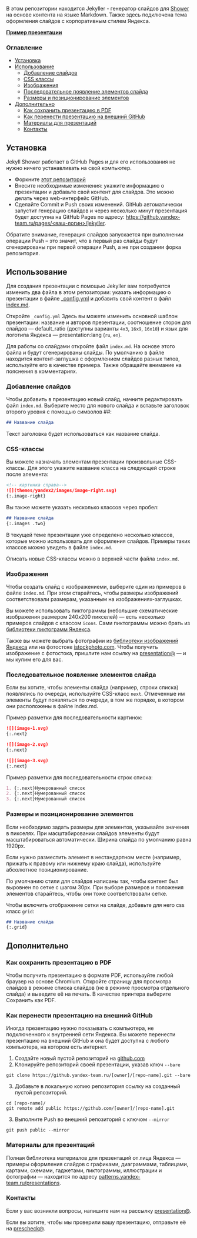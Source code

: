 В этом репозитории находится Jekyller - генератор слайдов для [Shower](https://github.com/shower/shower) на основе контента на языке Markdown. Также здесь подключена тема оформления слайдов с корпоративным стилем Яндекса.

**[Пример презентации](https://github.yandex-team.ru/pages/presentation/jekyller/)**

### Оглавление

- [Установка](#Установка)
- [Использование](#Использование)
  - [Добавление слайдов](#Добавление-слайдов)
  - [CSS классы](#css-классы)
  - [Изображения](#Изображения)
  - [Последовательное появление элементов слайда](#Последовательное-появление-элементов-слайда)
  - [Размеры и позиционирование элементов](#Размеры-и-позиционирование-элементов)
- [Дополнительно](#Дополнительно)
  - [Как сохранить презентацию в PDF](#Как-сохранить-презентацию-в-pdf)
  - [Как перенести презентацию на внешний GitHub](#Как-перенести-презентацию-на-внешний-github)
  - [Материалы для презентаций](#Материалы-для-презентаций)
  - [Контакты](#Контакты)

## Установка

Jekyll Shower работает в GitHub Pages и для его использования не нужно ничего устанавливать на свой компьютер.

-  Форкните [этот репозиторий](https://github.yandex-team.ru/presentation/jekyller)
-  Внесите необходимые изменения: укажите информацию о презентации и добавьте свой контент для слайдов. Это можно делать через web-интерфейс GitHub.
-  Сделайте Commit и Push своих изменений. GitHub автоматически запустит генерацию слайдов и через несколько минут презентация будет доступна на GitHub Pages по адресу: [https://github.yandex-team.ru/pages/<ваш-логин>/jekyller](https://github.yandex-team.ru/pages/presentation/jekyller).

Обратите внимание, генерация слайдов запускается при выполнении операции Push – это значит, что в первый раз слайды будут сгенерированы при первой операции Push, а не при создании форка репозитория.

## Использование
Для создания презентации с помощью Jekyller вам потребуется изменить два файла в этом репозитории: указать информацию о презентации в файле [_config.yml](_config.yml) и добавить свой контент в файл [index.md](index.md).

Откройте `_config.yml` Здесь вы можете изменить основной шаблон презентации: название и авторов презентации, соотношение сторон для слайдов — default_ratio (доступны варианты `4x3`, `16x9`, `16x10`) и язык для логотипа Яндекса — presentation:lang (`ru`, `en`).

Для работы со слайдами откройте файл `index.md`. На основе этого файла и будут сгенерированы слайды. По умолчанию в файле находится контент-заглушка с оформлением слайдов разных типов, используйте его в качестве примера. Также обращайте внимание на пояснения в комментариях.


### Добавление слайдов

Чтобы добавить в презентацию новый слайд, начните редактировать файл `index.md`. 
Выберите место для нового слайда и вставьте заголовок второго уровня с помощью символов ##: 

```md
## Название слайда
```

Текст заголовка будет использоваться как название слайда.

### CSS-классы

Вы можете назначать элементам презентации произвольные CSS-классы. Для этого укажите название класса на следующей строке после элемента:

```md
<!-- картинка справа-->
![](themes/yandex2/images/image-right.svg)
{:.image-right}
```

Вы также можете указать несколько классов через пробел:

```md
## Название слайда
{:.images .two}
```

В текущей теме презентации уже определено несколько классов, которые можно использовать для оформления слайдов. Примеры таких классов можно увидеть в файле `index.md`. 

Описать новые CSS-классы можно в верхней части файла `index.md`.

### Изображения

Чтобы создать слайд с изображениеми, выберите один из примеров в файле `index.md`. При этом старайтесь, чтобы размеры изображений соответствовали размерам, указанным на изображениях-заглушках.

Вы можете использовать пиктограммы (небольшие схематические изображения размером 240x200 пикселей) — есть несколько примеров слайдов с классом `icons`. Сами пиктограммы можно брать из [библиотеки пиктограмм Яндекса](https://patterns.yandex-team.ru/presentations?typeIn=icons). 

Также вы можете выбрать фотографии из [библиотеки изображений Яндекса](https://patterns.yandex-team.ru/photos) или на фотостоке [istockphoto.com](http://www.istockphoto.com/ru). Чтобы получить изображение с фотостока, пришлите нам ссылку на [presentation@](presentation@yandex-team.ru) — и мы купим его для вас.

### Последовательное появление элементов слайда

Если вы хотите, чтобы элементы слайда (например, строки списка) появлялись по очереди, используйте CSS-класс `next`. Отмеченные им элементы будут появляться по очереди, в том же порядке, в котором они расположены в файле index.md. 

Пример разметки для последовательности картинок:

```md
![](image-1.svg)
{:.next}

![](image-2.svg)
{:.next}

![](image-3.svg)
{:.next}
```

Пример разметки для последовательности строк списка:

```md
1. {:.next}Нумерованный список
2. {:.next}Нумерованный список
3. {:.next}Нумерованный список
```

### Размеры и позиционирование элементов

Если необходимо задать размеры для элементов, указывайте значения в пикселях. При масштабировании слайдов элементы будут масштабироваться автоматически. Ширина слайда по умолчанию равна 1920px.

Если нужно разместить элемент в нестандартном месте (например, прижать к правому или нижнему краю слайда), используйте абсолютное позиционирование. 

По умолчанию стили для слайдов написаны так, чтобы контент был выровнен по сетке с шагом 30px. При выборе размеров и положения элементов старайтесь, чтобы они тоже соответствовали сетке. 

Чтобы включить отображение сетки на слайде, добавьте для него css класс `grid`:

```md
## Название слайда
{:.grid}
```

## Дополнительно

### Как сохранить презентацию в PDF

Чтобы получить презентацию в формате PDF, используйте любой браузер на основе Chromium. Откройте страницу для просмотра слайдов в режиме списка слайдов (не в режиме просмотра отдельного слайда) и выведите её на печать. В качестве принтера выберите Сохранить как PDF.

### Как перенести презентацию на внешний GitHub

Иногда презентацию нужно показывать с компьютера, не подключенного к внутренней сети Яндекса. Вы можете перенести презентацию на внешний GitHub и она будет доступна с любого компьютера, на котором есть интернет.

1. Создайте новый пустой репозиторий на [github.com](https://github.com)
2. Клонируйте репозиторий своей презентации, указав ключ `--bare`
```
git clone https://github.yandex-team.ru/[owner]/[repo-name].git --bare
```
3. Добавьте в локальную копию репозитория ссылку на созданный пустой репозиторий.
```
cd [repo-name]/
git remote add public https://github.com/[owner]/[repo-name].git
```
3. Выполните Push во внешний репозиторий с ключом `--mirror`
```
git push public --mirror
```

### Материалы для презентаций

Полная библиотека материалов для презентаций от лица Яндекса — примеры оформления слайдов с графиками, диаграммами, таблицами, картами, схемами, гаджетами, пиктограммы, иллюстрации и фотографии — находится по адресу [patterns.yandex-team.ru/presentations](https://patterns.yandex-team.ru/presentations).

### Контакты

Если у вас возникли вопросы, напишите нам на рассылку [presentation@](presentation@yandex-team.ru). 

Если вы хотите, чтобы мы проверили вашу презентацию, отправьте её на [prescheck@](prescheck@yandex-team.ru).
